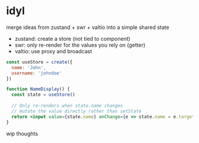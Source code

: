 # idyl

merge ideas from zustand + swr + valtio into a simple shared state
- zustand: create a store (not tied to component)
- swr: only re-render for the values you rely on (getter)
- valtio: use proxy and broadcast

```jsx
const useStore = create({
  name: 'John',
  username: 'johndoe'
})

function NameDisplay() {
  const state = useStore()
  
  // Only re-renders when state.name changes
  // mutate the value directly rather than setState
  return <input value={state.name} onChange={e => state.name = e.target.value} />
}
```

wip thoughts
